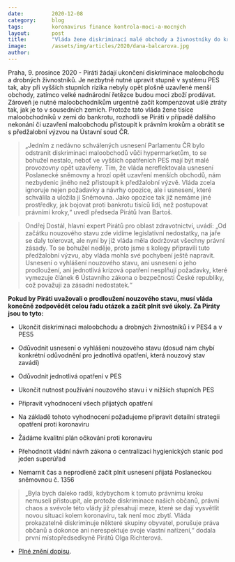 ```yaml
---
date:         2020-12-08
category:     blog
tags:         koronavirus finance kontrola-moci-a-mocných
layout:       post
title:        "Vláda žene diskriminací malé obchody a živnostníky do krachu. Piráti jí poslali předžalobní výzvu, žádají férové podmínky a kompenzace"
image:        /assets/img/articles/2020/dana-balcarova.jpg
author:       
---
```



Praha, 9. prosince 2020 - Piráti žádají ukončení diskriminace maloobchodu a drobných živnostníků. Je nezbytně nutné upravit stupně v systému PES tak, aby při vyšších stupních rizika nebyly opět plošně uzavřené menší obchody, zatímco velké nadnárodní řetězce budou moci zboží prodávat. Zároveň je nutné maloobchodníkům urgentně začít kompenzovat ušlé ztráty tak, jak je to v sousedních zemích. Protože tato vláda žene tisíce maloobchodníků v zemi do bankrotu, rozhodli se Piráti v případě dalšího nekonání či uzavření maloobchodu přistoupit k právním krokům a obrátit se s předžalobní výzvou na Ústavní soud ČR.

> „Jedním z nedávno schválených usnesení Parlamentu ČR bylo odstranit diskriminaci maloobchodů vůči hypermarketům, to se bohužel nestalo, neboť ve vyšších opatřeních PES mají být malé provozovny opět uzavřeny. Tím, že vláda nereflektovala usnesení Poslanecké sněmovny a hrozí opět uzavření menších obchodů, nám nezbydenic jiného než přistoupit k předžalobní výzvě. Vláda zcela ignoruje nejen požadavky a návrhy opozice, ale i usnesení, které schválila a uložila jí Sněmovna. Jako opozice tak již nemáme jiné prostředky, jak bojovat proti bankrotu tisíců lidí, než postupovat právními kroky,“ uvedl předseda Pirátů Ivan Bartoš.

> Ondřej Dostál, hlavní expert Pirátů pro oblast zdravotnictví, uvádí: „Od začátku nouzového stavu zde vidíme legislativní nedostatky, na jaře se daly tolerovat, ale nyní by již vláda měla dodržovat všechny právní zásady. To se bohužel neděje, proto jsme s kolegy připravili tuto předžalobní výzvu, aby vláda mohla své pochybení ještě napravit. Usnesení o vyhlášení nouzového stavu, ani usnesení o jeho prodloužení, ani jednotlivá krizová opatření nesplňují požadavky, které vymezuje článek 6 Ústavního zákona o bezpečnosti České republiky, což považuji za zásadní nedostatek.“

**Pokud by Piráti uvažovali o prodloužení nouzového stavu, musí vláda konečně zodpovědět celou řadu otázek a začít plnit své úkoly. Za Piráty jsou to tyto:**

* Ukončit diskriminaci maloobchodu a drobných živnostníků i v PES4 a v PES5

* Odůvodnit usnesení o vyhlášení nouzového stavu (dosud nám chybí konkrétní odůvodnění pro jednotlivá opatření, která nouzový stav zavádí)

* Odůvodnit jednotlivá opatření v PES

* Ukončit nutnost používání nouzového stavu i v nižších stupních PES

* Připravit vyhodnocení všech přijatých opatření

* Na základě tohoto vyhodnocení požadujeme připravit detailní strategii opatření proti koronaviru

* Žádáme kvalitní plán očkování proti koronaviru

* Přehodnotit vládní návrh zákona o centralizaci hygienických stanic pod jeden superúřad

* Nemarnit čas a neprodleně začít plnit usnesení přijatá Poslaneckou sněmovnou  č. 1356

> „Byla bych daleko radši, kdybychom k tomuto právnímu kroku nemuseli přistoupit, ale protože diskriminace našich občanů, právní chaos a svévole této vlády již přesahují meze, které se dají vysvětlit novou situaci kolem koronaviru, tak není moc zbytí.  Vláda prokazatelně diskriminuje některé skupiny obyvatel, porušuje práva občanů a dokonce ani nerespektuje svoje vlastní nařízení,“ dodala první místopředsedkyně Pirátů Olga Richterová. 


* [Plné znění dopisu](http://pirati.cz/assets/pdf/Vyzva_vlade_Piráti.pdf).
